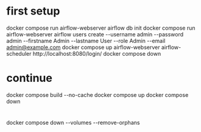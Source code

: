 # first setup

docker compose run airflow-webserver airflow db init
docker compose run airflow-webserver airflow users create --username admin --password admin --firstname Admin --lastname User --role Admin --email admin@example.com
docker compose up airflow-webserver airflow-scheduler
http://localhost:8080/login/
docker compose down

# continue

docker compose build --no-cache
docker compose up
docker compose down

#

docker compose down --volumes --remove-orphans
